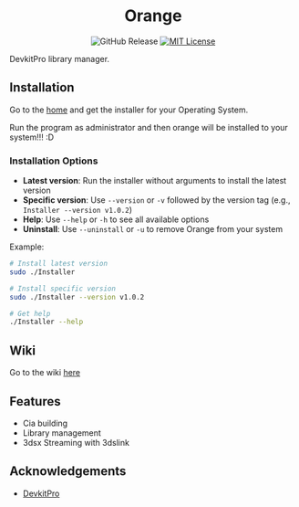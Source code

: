 

<center>

# Orange

![GitHub Release](https://img.shields.io/github/v/release/orange-3ds/orange) [![MIT License](https://img.shields.io/badge/License-MIT-green.svg)](https://choosealicense.com/licenses/mit/) 

</center>

DevkitPro library manager.




## Installation

Go to the [home](https://orange.collinsoftware.dev/) and get the installer for your Operating System.

Run the program as administrator and then orange will be installed to your system!!! :D

### Installation Options

- **Latest version**: Run the installer without arguments to install the latest version
- **Specific version**: Use `--version` or `-v` followed by the version tag (e.g., `Installer --version v1.0.2`)
- **Help**: Use `--help` or `-h` to see all available options
- **Uninstall**: Use `--uninstall` or `-u` to remove Orange from your system

Example:
```bash
# Install latest version
sudo ./Installer

# Install specific version
sudo ./Installer --version v1.0.2

# Get help
./Installer --help
```


## Wiki

Go to the wiki [here](https://github.com/orange-3ds/orange/wiki)

## Features

- Cia building
- Library management
- 3dsx Streaming with 3dslink



## Acknowledgements

 - [DevkitPro](https://github.com/devkitpro)
